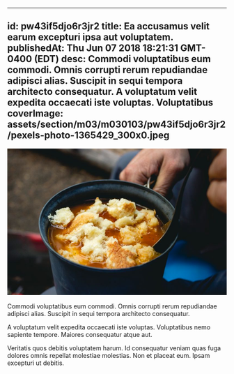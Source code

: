 
---
id: pw43if5djo6r3jr2
title: Ea accusamus velit earum excepturi ipsa aut voluptatem.
publishedAt: Thu Jun 07 2018 18:21:31 GMT-0400 (EDT)
desc: Commodi voluptatibus eum commodi. Omnis corrupti rerum repudiandae adipisci alias. Suscipit in sequi tempora architecto consequatur. A voluptatum velit expedita occaecati iste voluptas. Voluptatibus
coverImage: assets/section/m03/m030103/pw43if5djo6r3jr2/pexels-photo-1365429_300x0.jpeg
---

![image from pexels.com](assets/section/m03/m030103/pw43if5djo6r3jr2/pexels-photo-1365429.jpeg)

Commodi voluptatibus eum commodi. Omnis corrupti rerum repudiandae adipisci alias. Suscipit in sequi tempora architecto consequatur.
 
A voluptatum velit expedita occaecati iste voluptas. Voluptatibus nemo sapiente tempore. Maiores consequatur atque aut.
 
Veritatis quos debitis voluptatem harum. Id consequatur veniam quas fuga dolores omnis repellat molestiae molestias. Non et placeat eum. Ipsam excepturi ut debitis.

